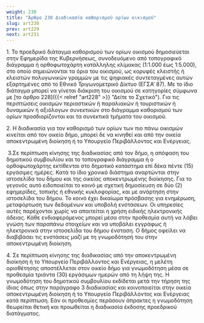 ```yaml
---
weight: 230
title: "Άρθρο 230 Διαδικασία καθορισμού ορίων οικισμού"
slug: art230
prev: art229
next: art231
---
```


1. Το προεδρικό διάταγμα καθορισμού των ορίων οικισμού δημοσιεύεται στην Εφημερίδα της Κυβερνήσεως, συνοδευόμενο από τοπογραφικό διάγραμμα ή ορθοφωτοχάρτη κατάλληλης κλίμακας (1:1.000 έως 1:5.000), στο οποίο σημειώνονται τα όρια του οικισμού, ως κορυφές κλειστής ή κλειστών πολυγωνικών γραμμών με τις ψηφιακές συντεταγμένες αυτών εξαρτημένες από το Εθνικό Τριγωνομετρικό Δίκτυο (ΕΓΣΑ’ 87). Με το ίδιο διάταγμα μπορεί να γίνεται διάκριση του οικισμού σε κατηγορίες σύμφωνα με [το άρθρο 228]({{< relref "art228" >}} "Δείτε το Σχετικό"). Για τις περιπτώσεις οικισμών περιαστικών ή παραλιακών ή τουριστικών ή δυναμικών ή αξιόλογων συνεκτικών στο διάγραμμα καθορισμού των ορίων προσδιορίζονται και τα συνεκτικά τμήματα του οικισμού.

2. Η διαδικασία για τον καθορισμό των ορίων των πιο πάνω οικισμών κινείται από τον οικείο δήμο, μπορεί δε να κινηθεί και από την οικεία αποκεντρωμένη διοίκηση ή το Υπουργείο Περιβάλλοντος και Ενέργειας.

 3.Σε περίπτωση κίνησης της διαδικασίας από τον δήμο, η απόφαση του δημοτικού συμβουλίου και το τοπογραφικό διάγραμμα ή ο ορθοφωτοχάρτης εκτίθενται στο δημοτικό κατάστημα επί δέκα πέντε (15) εργάσιμες ημέρες. Κατά το ίδιο χρονικό διάστημα αναρτώνται στην ιστοσελίδα του δήμου και της οικείας αποκεντρωμένης διοίκησης. Για το γεγονός αυτό ειδοποιείται το κοινό με σχετική δημοσίευση σε δύο (2) εφημερίδες, τοπικής ή εθνικής κυκλοφορίας, και με ανάρτηση στην ιστοσελίδα του δήμου. Το κοινό έχει δικαίωμα πρόσβασης για ενημέρωση, μεταφόρτωση των δεδομένων και υποβολή ενστάσεων. Οι υπηρεσίες αυτές παρέχονται χωρίς να απαιτείται η χρήση ειδικής ηλεκτρονικής άδειας. Κάθε ενδιαφερόμενος μπορεί μέσα στην προθεσμία αυτή να λάβει γνώση των παραπάνω στοιχείων και να υποβάλει εγγράφως ή ηλεκτρονικά στην ιστοσελίδα του δήμου ένσταση. Ο δήμος οφείλει να διαβιβάσει τις ενστάσεις μαζί με τη γνωμοδότησή του στην αποκεντρωμένη διοίκηση.

4\. Σε περίπτωση κίνησης της διαδικασίας από την αποκεντρωμένη διοίκηση ή το Υπουργείο Περιβάλλοντος και Ενέργειας, η μελέτη οριοθέτησης αποστέλλεται στον οικείο δήμο για γνωμοδότηση μέσα σε προθεσμία τριάντα (30) εργάσιμων ημερών από τη λήψη της. Η γνωμοδότηση του δημοτικού συμβουλίου εκδίδεται μετά την τήρηση της ίδιας όπως στην παράγραφο 3 διαδικασίας και κοινοποιείται στην οικεία αποκεντρωμένη διοίκηση ή το Υπουργείο Περιβάλλοντος και Ενέργειας κατά περίπτωση. Εάν οι προθεσμίες περάσουν άπρακτες η γνωμοδότηση θεωρείται θετική και προωθείται η διαδικασία έκδοσης προεδρικού διατάγματος.


